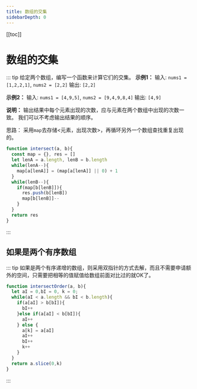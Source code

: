 ```yaml
---
title: 数组的交集
sidebarDepth: 0
---
```

[[toc]]
# 数组的交集
::: tip 
给定两个数组，编写一个函数来计算它们的交集。
**示例1：**
输入: `nums1 = [1,2,2,1]`, `nums2 = [2,2]`
输出: `[2,2]`

**示例2：**
输入: `nums1 = [4,9,5]`, `nums2 = [9,4,9,8,4]`
输出: `[4,9]`

**说明：**
输出结果中每个元素出现的次数，应与元素在两个数组中出现的次数一致。
我们可以不考虑输出结果的顺序。

思路：
采用`map`去存储<元素，出现次数>，再循环另外一个数组查找重复出现的。
```js
function intersect(a, b){
  const map = {}, res = []
  let lenA = a.length, lenB = b.length
  while(lenA--){
    map[a[lenA]] = (map[a[lenA]] || 0) + 1
  }
  while(lenB--){
    if(map[b[lenB]]){
      res.push(b[lenB])
      map[b[lenB]]--
    }
  }
  return res
}
```
:::

## 如果是两个有序数组
::: tip
如果是两个有序递增的数组，则采用双指针的方式去解，而且不需要申请额外的空间，只需要把相等的值赋值给数组前面对比过的就OK了。

```js
function intersectOrder(a, b){
  let aI = 0,bI = 0, k = 0;
  while(aI < a.length && bI < b.length){
    if(a[aI] > b[bI]){
      bI++
    }else if(a[aI] < b[bI]){
      aI++
    } else {
      a[k] = a[aI]
      aI++
      bI++
      k++
    }
  }
  return a.slice(0,k)
}
```
:::
